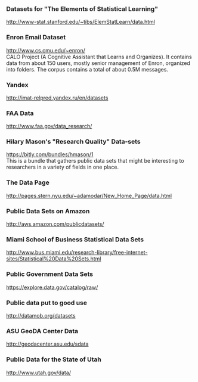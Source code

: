 ### Datasets for "The Elements of Statistical Learning"  
http://www-stat.stanford.edu/~tibs/ElemStatLearn/data.html

### Enron Email Dataset  
http://www.cs.cmu.edu/~enron/  
CALO Project (A Cognitive Assistant that Learns and Organizes). It contains data from about 150 users, mostly senior management of Enron, organized into folders. The corpus contains a total of about 0.5M messages.  

### Yandex
http://imat-relpred.yandex.ru/en/datasets

### FAA Data
http://www.faa.gov/data_research/

### Hilary Mason's "Research Quality" Data-sets  
https://bitly.com/bundles/hmason/1  
This is a bundle that gathers public data sets that might be interesting to researchers in a variety of fields in one place.

### The Data Page
http://pages.stern.nyu.edu/~adamodar/New_Home_Page/data.html

### Public Data Sets on Amazon
http://aws.amazon.com/publicdatasets/

### Miami School of Business Statistical Data Sets
http://www.bus.miami.edu/research-library/free-internet-sites/Statistical%20Data%20Sets.html

### Public Government Data Sets
https://explore.data.gov/catalog/raw/

### Public data put to good use
http://datamob.org/datasets

### ASU GeoDA Center Data
http://geodacenter.asu.edu/sdata

### Public Data for the State of Utah
http://www.utah.gov/data/
